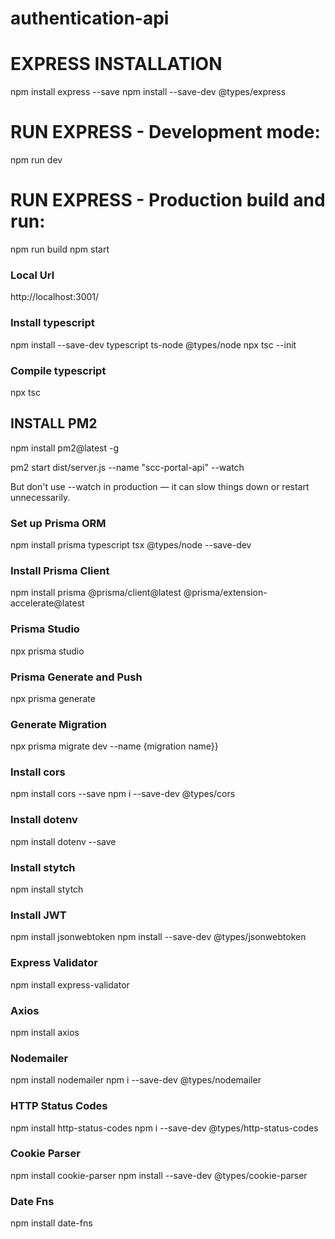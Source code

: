 
# authentication-api

# EXPRESS INSTALLATION
npm install express --save
npm install --save-dev @types/express

# RUN EXPRESS - Development mode:
npm run dev

# RUN EXPRESS - Production build and run:
npm run build
npm start

### Local Url
http://localhost:3001/

### Install typescript
npm install --save-dev typescript ts-node @types/node
npx tsc --init 

### Compile typescript
npx tsc

## INSTALL PM2
npm install pm2@latest -g

pm2 start dist/server.js --name "scc-portal-api" --watch

But don't use --watch in production — it can slow things down or restart unnecessarily.

### Set up Prisma ORM

npm install prisma typescript tsx @types/node --save-dev

### Install Prisma Client
npm install prisma @prisma/client@latest @prisma/extension-accelerate@latest

### Prisma Studio
npx prisma studio

### Prisma Generate and Push
npx prisma generate

### Generate Migration 
npx prisma migrate dev --name {migration name}}

### Install cors
npm install cors --save
npm i --save-dev @types/cors

### Install dotenv
npm install dotenv --save

### Install stytch  
npm install stytch

### Install JWT
npm install jsonwebtoken
npm install --save-dev @types/jsonwebtoken

### Express Validator
npm install express-validator

### Axios
npm install axios

### Nodemailer
npm install nodemailer
npm i --save-dev @types/nodemailer

### HTTP Status Codes
npm install http-status-codes
npm i --save-dev @types/http-status-codes

### Cookie Parser
npm install cookie-parser
npm install --save-dev @types/cookie-parser

### Date Fns
npm install date-fns

